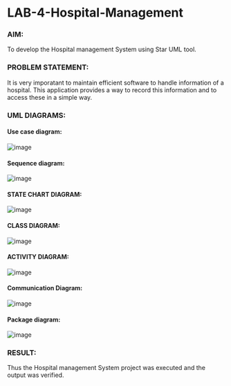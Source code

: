 # LAB-4-Hospital-Management
### AIM:
To develop the Hospital management System using Star UML tool.
### PROBLEM STATEMENT:
It is very imporatant to maintain efficient software to handle information of a hospital.
This application provides a way to record this information and to access these in a simple way.

### UML DIAGRAMS:
#### Use case diagram:
![image](https://github.com/GitPreethiHub/LAB-4-Hospital-Management/assets/119475585/7c093549-2d1c-4d90-abe4-c55af52b8d2a)

#### Sequence diagram:
![image](https://github.com/GitPreethiHub/LAB-4-Hospital-Management/assets/119475585/3ab80613-a1d0-4e65-a2cd-fa373c0e452a)


#### STATE CHART DIAGRAM:
![image](https://github.com/GitPreethiHub/LAB-4-Hospital-Management/assets/119475585/951e4d04-d417-4826-8a79-50485b14db44)


#### CLASS DIAGRAM:
![image](https://github.com/GitPreethiHub/LAB-4-Hospital-Management/assets/119475585/741e6c98-4693-4a1c-91a0-4a9d77bf1935)

#### ACTIVITY DIAGRAM:
![image](https://github.com/GitPreethiHub/LAB-4-Hospital-Management/assets/119475585/0e67e8a5-fc0a-4c3d-8dfc-f4cc3f11e7e8)


#### Communication Diagram:
![image](https://github.com/GitPreethiHub/LAB-4-Hospital-Management/assets/119475585/b10b5a14-5105-4dd5-ad3b-9c7e241d8802)


#### Package diagram:
![image](https://github.com/GitPreethiHub/LAB-4-Hospital-Management/assets/119475585/1ca665ae-7863-44bb-816a-f16196004c55)




### RESULT:
Thus the Hospital management System project was executed and the output was verified.
